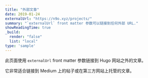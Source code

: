 ```yaml
---
title: "外部文章"
date: 2019-01-24
externalUrl: "https://n9o.xyz/projects/"
summary: "`externalUrl` front matter 参数可以链接到任何外部 URL."
showReadingTime: true
_build:
  render: "false"
  list: "local"
type: 'sample'
---
```


此页面使用 `externalUrl` front matter 参数链接到 Hugo 网站之外的文章。

它非常适合链接到 Medium 上的帖子或在第三方网站上托管的文章。
